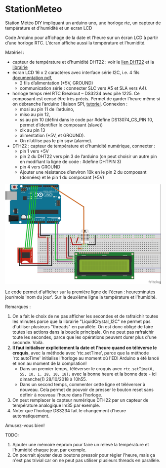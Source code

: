 # StationMeteo
Station Météo DIY impliquant un arduino uno, une horloge rtc, un capteur de température et d'humidité et un ecran LCD

Code Arduino pour affichage de la date et l’heure sur un écran LCD à partir d’une horloge RTC.
L’écran affiche aussi la température et l’humidité.

Matériel :

* capteur de température et d’humidité DHT22 : voir le [lien DHT22](https://create.arduino.cc/projecthub/achraf-oukheir/weather-sensors-between-dht11-and-dht22-60bb4f?ref=tag&ref_id=temperature&offset=1) et la [librairie](https://github.com/adafruit/DHT-sensor-library)
* écran LCD 16 x 2 caractères avec interface série I2C, i.e. 4 fils [documentation pdf](https://www.gotronic.fr/pj2-sbc-lcd16x2-fr-1441.pdf),
   * 2 fils d’alimentation (+5V, GROUND)
   * communication série : connecter SLC vers A5 et SLA vers A4).
* horloge temps réel RTC Breakout – DS3234 avec pile 1225. Ce composant est censé être très précis. Permet de garder l’heure même si on débranche l’arduino ! 
  liaison SPI, [tutoriel](https://learn.sparkfun.com/tutorials/deadon-rtc-breakout-hookup-guide?_ga=2.135879217.1217604853.1540041757-1824790857.1517077689). Connexion : 
  * mosi au pin 11 de l’arduino, 
  * miso au pin 12, 
  * ss au pin 10 (défini dans le code par #define DS13074_CS_PIN 10, permet d’identifier le composant (slave)) 
  * clk au pin 13 
  * alimentation (+5V, et GROUND). 
  * On n’utilise pas le pin sqw (alarme).
* DTH22 : capteur de température et d'humidité numérique, connecter :
   * pin 1 vers +5V
   * pin 2 du DHT22 vers pin 3 de l’arduino (on peut choisir un autre pin en modifiant la ligne de code : #define DHTPIN 3)
   * pin 4 vers GROUND
   * Ajouter une résistance d’environ 10k en le pin 2 du composant (données) et le pin 1 du composant (+5V)

![Schema connexions](StationMeteo_bb.jpg "Schema connexions")

Le code permet d'afficher sur la première ligne de l'écran : heure:minutes jour/mois 'nom du jour'. 
Sur la deuxième ligne la température et l'humidité.

Remarques :

1. On a fait le choix de ne pas afficher les secondes et de rafraichir toutes les minutes parce que la librairie "LiquidCrystal_I2C" ne permet pas d'utiliser plusieurs "threads" en parallèle. On est donc obligé de faire toutes les actions dans la boucle principale. On ne peut pas rafraichir toute les secondes, parce que les opérations peuvent durer plus d'une seconde. Voilà.
2. **Il faut initialiser explicitement la date et l'heure quand on téléverse le croquis**, avec la méthode avec 'rtc.setTime', parce que la méthode 'rtc.autoTime' initialise l'horloge au moment où l'EDI Arduino a été lancé et non au moment de la compilation!
   * Dans un premier temps, téléverser le croquis avec `rtc.setTime(0, 55, 10, 1, 28, 10, 18);` avec la bonne heure et la bonne date - ici dimanche(1) 28/10/2018 à 10h55.
   * Dans un second temps, commenter cette ligne et téléverser à nouveau. Cela permet de pouvoir de presser le bouton reset sans définir à nouveau l'heure dans l'horloge.
3. On peut remplacer le capteur numérique DTH22 par un capteur de température analogique lm35 par exemple.
4. Noter que l'horloge DS3234 fait le changement d'heure automatiquement.

Amusez-vous bien!

TODO:

1. Ajouter une mémoire eeprom pour faire un relevé la température et l'humidité chaque jour, par exemple.
2. On pourrait ajouter deux boutons pressoir pour régler l'heure, mais ça n'est pas trivial car on ne peut pas utiliser plusieurs threads en parallèle.
